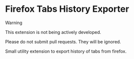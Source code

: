 # Firefox Tabs History Exporter

> [!WARNING]
> This extension is not being actively developed.
> 
> Please do not submit pull requests. They will be ignored.

Small utility extension to export history of tabs from firefox.
